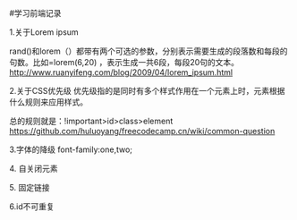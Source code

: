 #学习前端记录

1.关于Lorem ipsum 

rand()和lorem（）都带有两个可选的参数，分别表示需要生成的段落数和每段的句数。比如=lorem(6,20) ，表示生成一共6段，每段20句的文本。
<http://www.ruanyifeng.com/blog/2009/04/lorem_ipsum.html>

2.关于CSS优先级
优先级指的是同时有多个样式作用在一个元素上时，元素根据什么规则来应用样式。

总的规则就是：!important>id>class>element
<https://github.com/huluoyang/freecodecamp.cn/wiki/common-question>

3.字体的降级
font-family:one,two;

4.<image> 自关闭元素

5.<a href=#></a>  固定链接

6.id不可重复